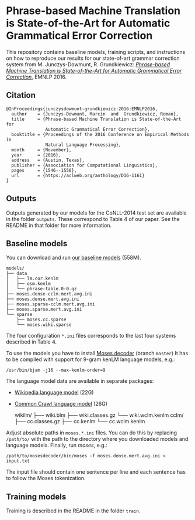 Phrase-based Machine Translation is State-of-the-Art for Automatic Grammatical Error Correction
===============================================================================================

This repository contains baseline models, training scripts, and
instructions on how to reproduce our results for our state-of-art grammar
correction system from M. Junczys-Dowmunt, R. Grundkiewicz: [_Phrase-based
Machine Translation is State-of-the-Art for Automatic Grammatical Error
Correction_](http://www.aclweb.org/anthology/D/D16/D16-1161.pdf), EMNLP 2016.


Citation
--------

    @InProceedings{junczysdowmunt-grundkiewicz:2016:EMNLP2016,
      author    = {Junczys-Dowmunt, Marcin  and  Grundkiewicz, Roman},
      title     = {Phrase-based Machine Translation is State-of-the-Art for
                   Automatic Grammatical Error Correction},
      booktitle = {Proceedings of the 2016 Conference on Empirical Methods in
                   Natural Language Processing},
      month     = {November},
      year      = {2016},
      address   = {Austin, Texas},
      publisher = {Association for Computational Linguistics},
      pages     = {1546--1556},
      url       = {https://aclweb.org/anthology/D16-1161}
    }


Outputs
-------

Outputs generated by our models for the CoNLL-2014 test set are available in
the folder `outputs`. These correspond to Table 4 of our paper. See the README
in that folder for more information.


Baseline models
---------------

You can download and run [our baseline
models](http://odkrywka.wmi.amu.edu.pl/static/data/baselines-emnlp2016/models.tgz)
(558M).

    models/
    ├── data
    │   ├── lm.cor.kenlm
    │   ├── osm.kenlm
    │   └── phrase-table.0-0.gz
    ├── moses.dense-cclm.mert.avg.ini
    ├── moses.dense.mert.avg.ini
    ├── moses.sparse-cclm.mert.avg.ini
    ├── moses.sparse.mert.avg.ini
    └── sparse
        ├── moses.cc.sparse
        └── moses.wiki.sparse

The four configuration `*.ini` files corresponds to the last four systems
described in Table 4.

To use the models you have to install [Moses
decoder](https://github.com/moses-smt/mosesdecoder) (branch `master`) It has to
be compiled with support for 9-gram kenLM language models, e.g.:

    /usr/bin/bjam -j16 --max-kenlm-order=9

The language model data are available in separate packages:

* [Wikipedia language model](http://odkrywka.wmi.amu.edu.pl/static/data/baselines-emnlp2016/wikilm.tgz) (22G)
* [Common Crawl language model](http://odkrywka.wmi.amu.edu.pl/static/data/baselines-emnlp2016/cclm.tgz) (26G)

    wikilm/
    ├── wiki.blm
    ├── wiki.classes.gz
    └── wiki.wclm.kenlm
    cclm/
    ├── cc.classes.gz
    ├── cc.kenlm
    └── cc.wclm.kenlm

Adjust absolute paths in `moses.*.ini` files. You can do this by replacing
`/path/to/` with the path to the directory where you downloaded models and
language models. Finally, run _moses_, e.g.:

    /path/to/mosesdecoder/bin/moses -f moses.dense.mert.avg.ini < input.txt

The input file should contain one sentence per line and each sentence has to
follow the Moses tokenization.


Training models
---------------

Training is described in the README in the folder `train`.
